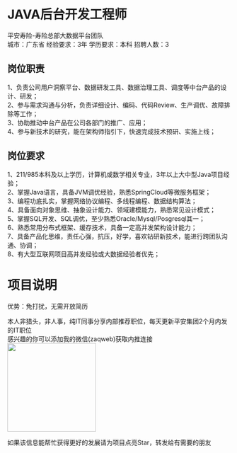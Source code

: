 # JAVA后台开发工程师
平安寿险-寿险总部大数据平台团队  
城市：广东省 经验要求：3年 学历要求：本科  招聘人数：3

## 岗位职责
1、负责公司用户洞察平台、数据研发工具、数据治理工具、调度等中台产品的设计、研发；   
2、参与需求沟通与分析，负责详细设计、编码、代码Review、生产调优、故障排除等工作；   
3、协助推动中台产品在公司各部门的推广、应用；   
4、参与新技术的研究，能在架构师指引下，快速完成技术预研、实施上线；

## 岗位要求
1、211/985本科及以上学历，计算机或数学相关专业，3年以上大中型Java项目经验；   
2、掌握Java语言，具备JVM调优经验，熟悉SpringCloud等微服务框架；   
3、编程功底扎实，掌握网络协议编程、多线程编程、数据结构算法；   
4、具备面向对象思维、抽象设计能力、领域建模能力，熟悉常见设计模式；   
5、掌握SQL开发、SQL调优，至少熟悉Oracle/Mysql/Posgresql其一；   
6、熟悉常用分布式框架、缓存技术，具备一定高并发架构设计能力；   
7、具备产品化思维，责任心强，抗压，好学，喜欢钻研新技术，能进行跨团队沟通、协调；   
8、有大型互联网项目高并发经验或大数据经验者优先；

# 项目说明

优势：免打扰，无需开放简历

本人非猎头，非人事，纯IT同事分享内部推荐职位，每天更新平安集团2个月内发的IT职位  
感兴趣的你可以添加我的微信(zaqweb)获取内推连接  
<img src="https://github.com/zaqweb/PA-IT-JOBS/blob/master/WechatICode.jpeg"  height="200" width="200">

如果该信息能帮忙获得更好的发展请为项目点亮Star，转发给有需要的朋友




